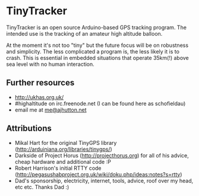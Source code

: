 TinyTracker
===============

TinyTracker is an open source Arduino-based GPS tracking program. The intended use is the tracking of an amateur high altitude balloon.

At the moment it's not too "tiny" but the future focus will be on robustness and simplicity. The less complicated a program is, the less likely it is to crash. This is essential in embedded situations
that operate 35km(!) above sea level with no human interaction.

Further resources
------------

-	http://ukhas.org.uk/
-	\#highaltitude on irc.freenode.net (I can be found here as schofieldau)
-	email me at me@ajhutton.net

Attributions
------------
-	Mikal Hart for the original TinyGPS library (http://arduiniana.org/libraries/tinygps/)
-	Darkside of Project Horus (http://projecthorus.org) for all of his advice, cheap hardware and additional code :P
-	Robert Harrison's initial RTTY code (http://pegasushabproject.org.uk/wiki/doku.php/ideas:notes?s=rtty)
- Dad's sponsorship, electricity, internet, tools, advice, roof over my head, etc etc. Thanks Dad :)